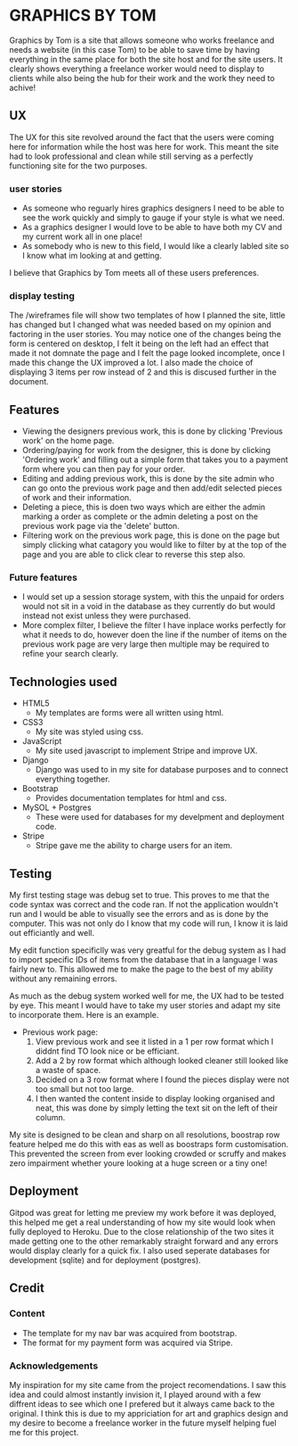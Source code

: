 # GRAPHICS BY TOM

Graphics by Tom is a site that allows someone who works freelance and needs a website (in this case Tom)
to be able to save time by having everything in the same place for both the site host and for the site users.
It clearly shows everything a freelance worker would need to display to clients while also being the hub for
their work and the work they need to achive!

## UX

The UX for this site revolved around the fact that the users were coming here for information while the host was
here for work. This meant the site had to look professional and clean while still serving as a perfectly functioning
site for the two purposes.

### user stories

- As someone who reguarly hires graphics designers I need to be able to see the work quickly and simply to gauge if your style is what we need.
- As a graphics designer I would love to be able to have both my CV and my current work all in one place!
- As somebody who is new to this field, I would like a clearly labled site so I know what im looking at and getting.

I believe that Graphics by Tom meets all of these users preferences.

### display testing

The /wireframes file will show two templates of how I planned the site, little has changed but I changed what was needed based on my opinion
and factoring in the user stories. You may notice one of the changes being the form is centered on desktop, I felt it being on the left had
an effect that made it not domnate the page and I felt the page looked incomplete, once I made this change the UX improved a lot. I also made
the choice of displaying 3 items per row instead of 2 and this is discused further in the document.

## Features

- Viewing the designers previous work, this is done by clicking 'Previous work' on the home page.
- Ordering/paying for work from the designer, this is done by clicking 'Ordering work' and filling out a simple form that takes
you to a payment form where you can then pay for your order.
- Editing and adding previous work, this is done by the site admin who can go onto the previous work page and then add/edit
selected pieces of work and their information.
- Deleting a piece, this is doen two ways which are either the admin marking a order as complete or the admin deleting a post on the previous
work page via the 'delete' button.
- Filtering work on the previous work page, this is done on the page but simply clicking what catagory you would like to 
filter by at the top of the page and you are able to click clear to reverse this step also.

### Future features

- I would set up a session storage system, with this the unpaid for orders would not sit in a void in the database as they currently
do but would instead not exist unless they were purchased.
- More complex filter, I believe the filter I have inplace works perfectly for what it needs to do, however doen the line
if the number of items on the previous work page are very large then multiple may be required to refine your search clearly.

## Technologies used

- HTML5
    - My templates are forms were all written using html.
- CSS3
    - My site was styled using css.
- JavaScript
    - My site used javascript to implement Stripe and improve UX.
- Django 
    - Django was used to in my site for database purposes and to connect everything together.
- Bootstrap
    - Provides documentation templates for html and css.
- MySOL + Postgres
    - These were used for databases for my develpment and deployment code.
- Stripe
    - Stripe gave me the ability to charge users for an item.


## Testing 

My first testing stage was debug set to true. This proves to me that the code syntax was correct and the code ran.
If not the application wouldn't run and I would be able to visually see the errors and as is done by the computer.
This was not only do I know that my code will run, I know it is laid out efficiantly and well.

My edit function specificlly was very greatful for the debug system as I had to import specific IDs of items from the
database that in a language I was fairly new to. This allowed me to make the page to the best of my ability without
any remaining errors.

As much as the debug system worked well for me, the UX had to be tested by eye. This meant I would have to take my user
stories and adapt my site to incorporate them. Here is an example.

- Previous work page:
    1. View previous work and see it listed in a 1 per row format which I diddnt find TO look nice or be efficiant.
    2. Add a 2 by row format which although looked cleaner still looked like a waste of space.
    3. Decided on a 3 row format where I found the pieces display were not too small but not too large.
    4. I then wanted the content inside to display looking organised and neat, this was done by simply letting the 
    text sit on the left of their column.

My site is designed to be clean and sharp on all resolutions, boostrap row feature helped me do this with eas as well as
boostraps form customisation. This prevented the screen from ever looking crowded or scruffy and makes zero impairment whether
youre looking at a huge screen or a tiny one!

## Deployment 

Gitpod was great for letting me preview my work before it was deployed, this helped me get a real understanding of how my site
would look when fully deployed to Heroku. Due to the close relationship of the two sites it made getting one to the other remarkably
straight forward and any errors would display clearly for a quick fix. I also used seperate databases for development (sqlite) and for
deployment (postgres).

## Credit

### Content 

- The template for my nav bar was acquired from bootstrap.
- The format for my payment form was acquired via Stripe.

### Acknowledgements

My inspiration for my site came from the project recomendations. I saw this idea and could almost instantly invision it, I played around with
a few diffrent ideas to see which one I prefered but it always came back to the original. I think this is due to my appriciation for art
and graphics design and my desire to become a freelance worker in the future myself helping fuel me for this project.
